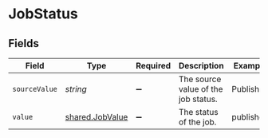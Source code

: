 # JobStatus


## Fields

| Field                                                     | Type                                                      | Required                                                  | Description                                               | Example                                                   |
| --------------------------------------------------------- | --------------------------------------------------------- | --------------------------------------------------------- | --------------------------------------------------------- | --------------------------------------------------------- |
| `sourceValue`                                             | *string*                                                  | :heavy_minus_sign:                                        | The source value of the job status.                       | Published                                                 |
| `value`                                                   | [shared.JobValue](../../../sdk/models/shared/jobvalue.md) | :heavy_minus_sign:                                        | The status of the job.                                    | published                                                 |
